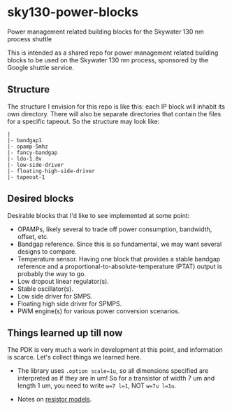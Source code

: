 # sky130-power-blocks
Power management related building blocks for the Skywater 130 nm process shuttle

This is intended as a shared repo for power management related building blocks to be used on the Skywater 130 nm process, sponsored by the Google shuttle service.

## Structure

The structure I envision for this repo is like this: each IP block will inhabit its own directory.  There will also be separate directories that contain the files for a specific tapeout.  So the structure may look like:

```
|
|- bandgap1
|- opamp-5mhz
|- fancy-bandgap
|- ldo-1.8v
|- low-side-driver
|- floating-high-side-driver
|- tapeout-1
```

## Desired blocks

Desirable blocks that I'd like to see implemented at some point:

- OPAMPs, likely several to trade off power consumption, bandwidth, offset, etc.
- Bandgap reference.  Since this is so fundamental, we may want several designs to compare.
- Temperature sensor.  Having one block that provides a stable bandgap reference and a proportional-to-absolute-temperature (PTAT) output is probably the way to go.
- Low dropout linear regulator(s).
- Stable oscillator(s).
- Low side driver for SMPS.
- Floating high side driver for SPMPS.
- PWM engine(s) for various power conversion scenarios.

## Things learned up till now

The PDK is very much a work in development at this point, and information is scarce.
Let's collect things we learned here.

- The library uses `.option scale=1u`, so all dimensions
specified are interpreted as if they are in um!  So for a transistor
of width 7 um and length 1 um, you need to write `w=7 l=1`, NOT
`w=7u l=1u`.

- Notes on [resistor models](primitive-test/resistors.md).

